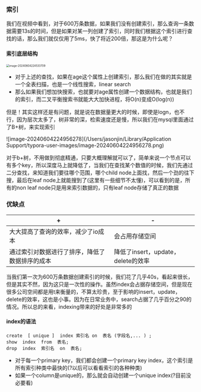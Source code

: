 ### 索引

我们在视频中看到，对于600万条数据，如果我们没有创建索引，那么查询一条数据需要13s的时间，但是如果对某一列创建了索引，同时我们根据这个索引进行查找的话，那么我们就仅仅用了5ms，快了将近200倍，那这是为什么呢？



#### 索引底层结构

<img src="/Users/jasonjin/Library/Application Support/typora-user-images/image-20240604224533709.png" alt="image-20240604224533709" style="zoom:50%;" />

- 对于上述的查找，如果在age这个属性上创建索引，那么我们在做的其实就是一个全表扫描，也是一个线性搜索，linear search
- 那么如果我们想加快搜索，也就要对age属性创建一个数据结构，也就是我们的索引，而二叉平衡搜索书就能大大加快进程，将O(n)变成O(log(n))



但是！其实这样还是有问题，就是说在数据量更大的时候，即使是logn，也不行，因为层次太多了，树非常的深，检索速度还是慢，所以我们在mysql里面通过了B+树，来实现索引

![image-20240604224956278](/Users/jasonjin/Library/Application Support/typora-user-images/image-20240604224956278.png)

对于b+树，不用做到彻底精通，只要大概理解就可以了，简单来说一个节点可以有多个key，所以深度马上就降低了，当我们在查找某个数值的时候，我们先通过二分查找，来知道我们要往哪个范围，哪个child node上面找，然后一个劲的往下搜，最后在leaf node上就能搜到了(这里有一些细节不太懂)，可以看到的是，所有的non leaf node只是用来索引数据的，只有leaf node存储了真正的数据





### 优缺点

| +                                              | -                                  |
| ---------------------------------------------- | ---------------------------------- |
| 大大提高了查询的效率，减少了io成本             | 会占用存储空间                     |
| 通过索引对数据进行了排序，降低了数据排序的成本 | 降低了insert，update，delete的效率 |



当我们第一次为600万条数据创建索引的时候，我们花了几乎40s，看起来很长，但是其实不然，因为这只是一次性的操作。虽然index会占据存储空间，但是现在很多公司空间都是用t来衡量的，不算太珍贵，至于影响的insert，update，delete的效率，这也是小事。因为在日常业务中，search占据了几乎百分之90的情况。所以总的来看，indexing带来的好处是非常多的



#### index的语法

```mysql
create  [ unique ]  index 索引名 on  表名 (字段名,... ) ;
show  index  from  表名;
drop  index  索引名  on  表名;
```

- 对于每一个primary key，我们都会创建一个primary key index，这个索引是所有索引种类中最快的(?以后可以看看索引的各种种类)
- 如果一个column是unique的，那么就会自动创建一个unique index(?目前没必要看)